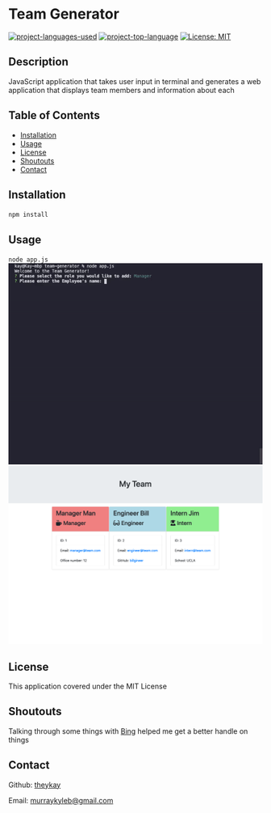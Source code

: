 # Team Generator
[![project-languages-used](https://img.shields.io/github/languages/count/theykay/team-generator?color=important)](https://github.com/theykay/team-generator)
[![project-top-language](https://img.shields.io/github/languages/top/theykay/team-generator?color=blueviolet)](https://github.com/theykay/team-generator)
[![License: MIT](https://img.shields.io/badge/License-MIT-yellow.svg)](https://opensource.org/licenses/MIT)
            
## Description
JavaScript application that takes user input in terminal and generates a web application that displays team members and information about each

## Table of Contents
* [Installation](#installation)
* [Usage](#usage)
* [License](#license)
* [Shoutouts](#shoutouts)
* [Contact](#contact) 

## Installation
`npm install`

## Usage
`node app.js`
![JavaScript application running](assets/team-gen.gif)
![resultant web application](assets/team-generator.png)

## License
This application covered under the MIT License

## Shoutouts
Talking through some things with [Bing](https://github.com/imbingz) helped me get a better handle on things

## Contact
Github: [theykay](https://github.com/theykay)

Email: [murraykyleb@gmail.com](mailto:murraykyleb@gmail.com)